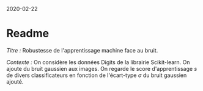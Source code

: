 2020-02-22

# Readme

*Titre :*
Robustesse de l'apprentissage machine face au bruit.

*Contexte :*
On considère les données Digits de la librairie Scikit-learn.
On ajoute du bruit gaussien aux images.
On regarde le score d'apprentissage *s* de divers classificateurs en fonction de l'écart-type *σ* du bruit gaussien ajouté.
